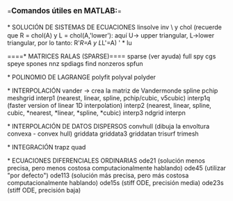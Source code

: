 =**<span style="font-size: 13px; line-height: 1.5;"><span style="font-size: 1.3em; line-height: 1.5;">Comandos útiles en MATLAB:</span></span>**= 

<span style="font-size: 13.858px;">* SOLUCIÓN DE SISTEMAS DE ECUACIONES</span>
<span style="line-height: 1.5;">linsolve</span>
inv
\ y
chol (recuerde que R = chol(A) y L = chol(A,'lower'): aquí U-> upper triangular, L->lower triangular, por lo tanto: R'*R=A y L*L'=A)
'
*
lu

====* MATRICES RALAS (SPARSE)==== 
sparse (ver ayuda)
full
spy
cgs
speye
spones
nnz
spdiags
find
nonzeros
spfun

<span style="font-size: 13.858px;">* POLINOMIO DE LAGRANGE</span>
polyfit
polyval
polyder

<span style="font-size: 13.858px;">* INTERPOLACIÓN</span>
vander -> crea la matriz de Vandermonde
spline
pchip
meshgrid
interp1 (nearest, linear, spline, pchip/cubic, v5cubic)
interp1q (faster version of linear 1D interpolation)
interp2 (nearest, linear, spline, cubic, *nearest, *linear, *spline, *cubic)
interp3
ndgrid
interpn

<span style="font-size: 13.858px;">* INTERPOLACIÓN DE DATOS DISPERSOS</span>
convhull (dibuja la envoltura convexa - convex hull)
griddata
griddata3
griddatan
trisurf
trimesh

<span style="font-size: 13.858px;">* INTEGRACIÓN</span>
trapz
quad

<span style="font-size: 13.858px;">* ECUACIONES DIFERENCIALES ORDINARIAS</span>
ode21 (solución menos precisa, pero menos costosa computacionalmente hablando)
ode45 (utilizar "por defecto")
ode113 (solución más precisa, pero más costosa computacionalmente hablando)
ode15s (stiff ODE, precisión media)
ode23s (stiff ODE, precisión baja)